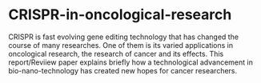 # CRISPR-in-oncological-research
CRISPR is fast evolving gene editing technology that has changed the course of many researches. One of them is its varied applications in oncological research, the research of cancer and its effects. This report/Reviiew paper explains briefly how a technological advancement in bio-nano-technology has created new hopes for cancer researchers.
